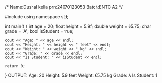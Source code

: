 /*
Name:Dushal kella
prn:24070123053
Batch:ENTC A2
*/

#include <iostream>
using namespace std;

int main() {
    int age = 20;
    float height = 5.9f;
    double weight = 65.75;
    char grade = 'A';
    bool isStudent = true;

    cout << "Age: " << age << endl;
    cout << "Height: " << height << " feet" << endl;
    cout << "Weight: " << weight << " kg" << endl;
    cout << "Grade: " << grade << endl;
    cout << "Is Student: " << isStudent << endl;

    return 0;
}
OUTPUT:
Age: 20
Height: 5.9 feet
Weight: 65.75 kg
Grade: A
Is Student: 1



